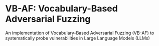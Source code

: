 # VB-AF: Vocabulary-Based Adversarial Fuzzing

An implementation of Vocabulary-Based Adversarial Fuzzing (VB-AF) to systematically probe vulnerabilities in Large Language Models (LLMs)
